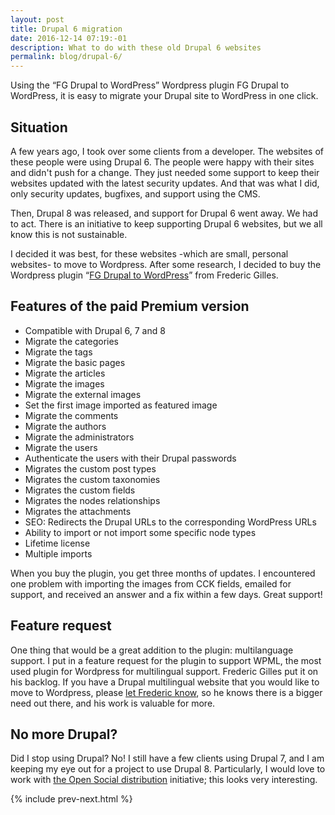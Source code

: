 ```yaml
---
layout: post
title: Drupal 6 migration
date: 2016-12-14 07:19:-01
description: What to do with these old Drupal 6 websites
permalink: blog/drupal-6/
---
```

Using the “FG Drupal to WordPress” Wordpress plugin FG Drupal to WordPress, it is easy to migrate your Drupal site to WordPress in one click.

<h2 class="subheader">Situation</h2>

A few years ago, I took over some clients from a developer. The websites of these people were using Drupal 6. The people were happy with their sites and didn't push for a change. They just needed some support to keep their websites updated with the latest security updates. And that was what I did, only security updates, bugfixes, and support using the CMS.

Then, Drupal 8 was released, and support for Drupal 6 went away. We had to act. There is an initiative to keep supporting Drupal 6 websites, but we all know this is not sustainable.

I decided it was best, for these websites -which are small, personal websites- to move to Wordpress. After some research, I decided to buy the Wordpress plugin “<a href="https://www.fredericgilles.net/fg-drupal-to-wordpress/">FG Drupal to WordPress</a>” from  Frederic Gilles.

<h2 class="subheader">Features of the paid Premium version</h2>

<ul>
  <li>Compatible with Drupal 6, 7 and 8</li>
  <li>Migrate the categories</li>
  <li>Migrate the tags</li>
  <li>Migrate the basic pages</li>
  <li>Migrate the articles</li>
  <li>Migrate the images</li>
  <li>Migrate the external images</li>
  <li>Set the first image imported as featured image</li>
  <li>Migrate the comments</li>
  <li>Migrate the authors</li>
  <li>Migrate the administrators</li>
  <li>Migrate the users</li>
  <li>Authenticate the users with their Drupal passwords</li>
  <li>Migrates the custom post types</li>
  <li>Migrates the custom taxonomies</li>
  <li>Migrates the custom fields</li>
  <li>Migrates the nodes relationships</li>
  <li>Migrates the attachments</li>
  <li>SEO: Redirects the Drupal URLs to the corresponding WordPress URLs</li>
  <li>Ability to import or not import some specific node types</li>
  <li>Lifetime license</li>
  <li>Multiple imports</li>
</ul>

When you buy the plugin, you get three months of updates. I encountered one problem with importing the images from CCK fields, emailed for support, and received an answer and a fix within a few days. Great support!

<h2 class="subheader">Feature request</h2>

One thing that would be a great addition to the plugin: multilanguage support. I put in a feature request for the plugin to support WPML, the most used plugin for Wordpress for multilingual support. Frederic Gilles put it on his backlog. If you have a Drupal multilingual website that you would like to move to Wordpress, please <a href="https://www.fredericgilles.net/support/">let Frederic know</a>, so he knows there is a bigger need out there, and his work is valuable for more.

<h2 class="subheader">No more Drupal?</h2>

Did I stop using Drupal? No! I still have a few clients using Drupal 7, and I am keeping my eye out for a project to use Drupal 8. Particularly, I would love to work with <a href="https://www.getopensocial.com/">the Open Social distribution</a> initiative; this looks very interesting.

{% include prev-next.html %}
